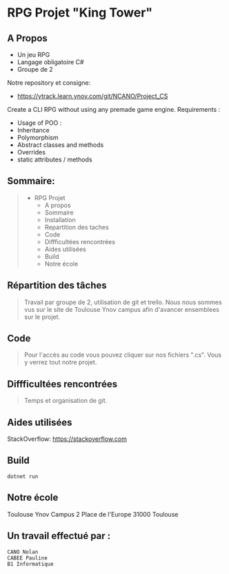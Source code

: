 # RPG Projet "King Tower"

## A Propos

* Un jeu RPG
* Langage obligatoire C#
* Groupe de 2

Notre repository et consigne:

* <https://ytrack.learn.ynov.com/git/NCANO/Project_CS>


Create a CLI RPG without using any premade game engine.
Requirements :
- Usage of POO :
- Inheritance
- Polymorphism
- Abstract classes and methods
- Overrides
- static attributes / methods


## Sommaire:

> * RPG Projet
>   * A propos
>   * Sommaire
>   * Installation
>   * Repartition des taches
>   * Code
>   * Diffficultées rencontrées
>   * Aides utilisées
>   * Build
>   * Notre école


## Répartition des tâches 

> Travail par groupe de 2, utilisation de git et trello. 
Nous nous sommes vus sur le site de Toulouse Ynov campus afin d'avancer ensemblees sur le projet. 

## Code
 
 > Pour l'accès au code vous pouvez cliquer sur nos fichiers ".cs". Vous y verrez tout notre projet.


## Diffficultées rencontrées

> Temps et organisation de git.  

## Aides utilisées

StackOverflow: <https://stackoverflow.com>

## Build

    dotnet run


## Notre école

Toulouse Ynov Campus 
2 Place de l'Europe 
31000 Toulouse

## Un travail effectué par :
    CANO Nolan
    CABEE Pauline
    B1 Informatique